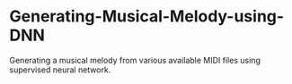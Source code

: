 # Generating-Musical-Melody-using-DNN
Generating a musical melody from various available MIDI files using supervised neural network.
